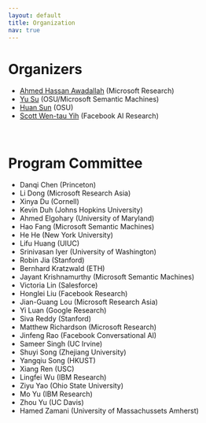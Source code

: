 ```yaml
---
layout: default
title: Organization
nav: true
---
```


# Organizers

<!-- {% include figure.html file="organizers.png" alt="organizers" width="90%" %} -->
+ [Ahmed Hassan Awadallah](https://www.microsoft.com/en-us/research/people/hassanam/) (Microsoft Research)
+ [Yu Su](http://ysu1989.github.io/) (OSU/Microsoft Semantic Machines)
+ [Huan Sun](http://web.cse.ohio-state.edu/~sun.397/) (OSU)
+ [Scott Wen-tau Yih](http://scottyih.org/) (Facebook AI Research)

<br>

# Program Committee
+ Danqi Chen (Princeton)
+ Li Dong (Microsoft Research Asia)
+ Xinya Du (Cornell)
+ Kevin Duh (Johns Hopkins University)
+ Ahmed Elgohary (University of Maryland)
+ Hao Fang (Microsoft Semantic Machines)
+ He He (New York University)
+ Lifu Huang (UIUC)
+ Srinivasan Iyer (University of Washington)
+ Robin Jia (Stanford)
+ Bernhard Kratzwald (ETH)
+ Jayant Krishnamurthy (Microsoft Semantic Machines)
+ Victoria Lin (Salesforce)
+ Honglei Liu (Facebook Research)
+ Jian-Guang Lou (Microsoft Research Asia)
+ Yi Luan (Google Research)
+ Siva Reddy (Stanford)
+ Matthew Richardson (Microsoft Research)
+ Jinfeng Rao (Facebook Conversational AI)
+ Sameer Singh (UC Irvine)
+ Shuyi Song (Zhejiang University)
+ Yangqiu Song (HKUST)
+ Xiang Ren (USC)
+ Lingfei Wu (IBM Research)
+ Ziyu Yao (Ohio State University)
+ Mo Yu (IBM Research)
+ Zhou Yu (UC Davis)
+ Hamed Zamani (University of Massachussets Amherst)

